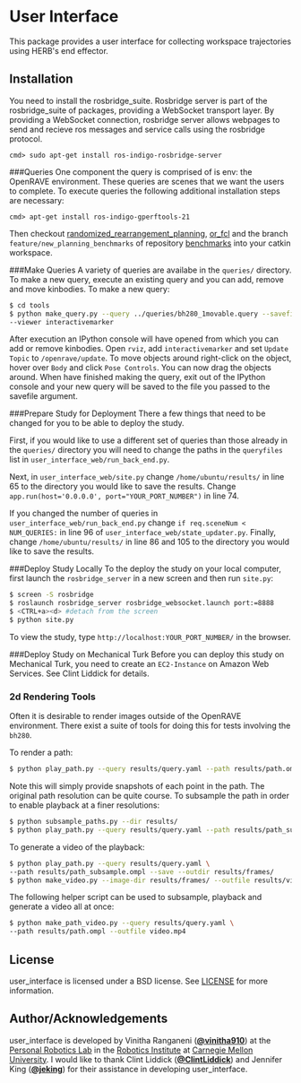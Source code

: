 # User Interface
This package provides a user interface for collecting workspace trajectories using HERB's end effector.

## Installation
You need to install the rosbridge_suite. Rosbridge server is part of the rosbridge_suite of packages, providing a WebSocket transport layer. By providing a WebSocket connection, rosbridge server allows webpages to send and recieve ros messages and service calls using the rosbridge protocol. 
```
cmd> sudo apt-get install ros-indigo-rosbridge-server
```

###Queries
One component the query is comprised of is env: the OpenRAVE environment. These queries are scenes that we want the users to complete. To execute queries the following additional installation steps are necessary:
```
cmd> apt-get install ros-indigo-gperftools-21
```
Then checkout [randomized_rearrangement_planning](https://github.com/personalrobotics/randomized_rearrangement_planning), [or_fcl](https://github.com/personalrobotics/or_fcl) and the branch ```feature/new_planning_benchmarks``` of repository [benchmarks](https://github.com/personalrobotics/benchmarks) into your catkin workspace.


###Make Queries
A variety of queries are availabe in the ```queries/``` directory. To make a new query, execute an existing query and you can add, remove and move kinbodies. To make a new query:
```bash
$ cd tools
$ python make_query.py --query ../queries/bh280_1movable.query --savefile bh280_temp.yaml \
--viewer interactivemarker
```
After execution an IPython console will have opened from which you can add or remove kinbodies. Open ```rviz```, add ```interactivemarker``` and set ```Update Topic``` to ```/openrave/update```. To move objects around right-click on the object, hover over ```Body``` and click ```Pose Controls```. You can now drag the objects around. When have finished making the query, exit out of the IPython console and your new query will be saved to the file you passed to the savefile argument. 

###Prepare Study for Deployment
There a few things that need to be changed for you to be able to deploy the study. 

First, if you would like to use a different set of queries than those already in the ```queries/``` directory you will need to change the paths in the ```queryfiles``` list in ```user_interface_web/run_back_end.py```.

Next, in ```user_interface_web/site.py``` change ```/home/ubuntu/results/``` in line 65 to the directory you would like to save the results. Change ```app.run(host='0.0.0.0', port="YOUR_PORT_NUMBER")``` in line 74.

If you changed the number of queries in ```user_interface_web/run_back_end.py``` change ```if req.sceneNum < NUM_QUERIES:``` in line 96 of ```user_interface_web/state_updater.py```. Finally, change ```/home/ubuntu/results/``` in line 86 and 105 to the directory you would like to save the results.

###Deploy Study Locally
To the deploy the study on your local computer, first launch the ```rosbridge_server``` in a new screen and then run ```site.py```:
```bash
$ screen -S rosbridge
$ roslaunch rosbridge_server rosbridge_websocket.launch port:=8888
$ <CTRL+a><d> #detach from the screen
$ python site.py
```

To view the study, type ```http://localhost:YOUR_PORT_NUMBER/``` in the browser.

###Deploy Study on Mechanical Turk
Before you can deploy this study on Mechanical Turk, you need to create an ```EC2-Instance``` on Amazon Web Services. See Clint Liddick for details.

### 2d Rendering Tools
Often it is desirable to render images outside of the OpenRAVE environment. There exist a suite of tools for doing this for tests involving the ```bh280```.

To render a path:
```bash
$ python play_path.py --query results/query.yaml --path results/path.ompl
```
Note this will simply provide snapshots of each point in the path. The original path resolution can be quite course. To subsample the path in order to enable playback at a finer resolutions:
```bash
$ python subsample_paths.py --dir results/
$ python play_path.py --query results/query.yaml --path results/path_subsample.ompl
```
To generate a video of the playback:
```bash
$ python play_path.py --query results/query.yaml \
--path results/path_subsample.ompl --save --outdir results/frames/
$ python make_video.py --image-dir results/frames/ --outfile results/video.mp4
```

The following helper script can be used to subsample, playback and generate a video all at once:
```bash
$ python make_path_video.py --query results/query.yaml \
--path results/path.ompl --outfile video.mp4
```

## License
user_interface is licensed under a BSD license. See [LICENSE](https://github.com/personalrobotics/user_interface/blob/master/LICENSE) for more information.

## Author/Acknowledgements
user_interface is developed by Vinitha Ranganeni ([**@vinitha910**](https://github.com/vinitha910)) at the [Personal Robotics Lab](https://personalrobotics.ri.cmu.edu/) in the [Robotics Institute](http://ri.cmu.edu/) at [Carnegie Mellon University](http://www.cmu.edu/). I would like to thank Clint Liddick ([**@ClintLiddick**](https://github.com/ClintLiddick)) and Jennifer King ([**@jeking**](https://github.com/jeking04)) for their assistance in developing user_interface. 